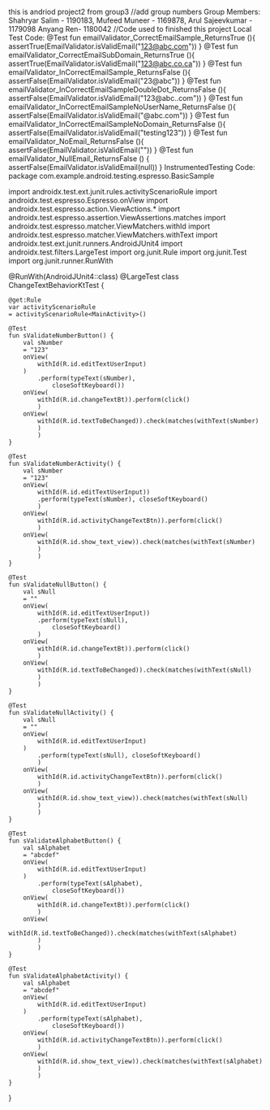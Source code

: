 this is andriod project2 from group3
//add group numbers
Group Members: 
Shahryar Salim - 1190183,
 Mufeed Muneer - 1169878,
 Arul Sajeevkumar - 1179098
Anyang Ren- 1180042
//Code used to finished this project
Local Test Code:
   @Test fun emailValidator_CorrectEmailSample_ReturnsTrue (){
        assertTrue(EmailValidator.isValidEmail("123@abc.com"))
    }
    @Test fun emailValidator_CorrectEmailSubDomain_ReturnsTrue (){
        assertTrue(EmailValidator.isValidEmail("123@abc.co.ca"))
    }
    @Test fun emailValidator_InCorrectEmailSample_ReturnsFalse (){
        assertFalse(EmailValidator.isValidEmail("23@abc"))
    }
    @Test fun emailValidator_InCorrectEmailSampleDoubleDot_ReturnsFalse (){
        assertFalse(EmailValidator.isValidEmail("123@abc..com"))
    }
    @Test fun emailValidator_InCorrectEmailSampleNoUserName_ReturnsFalse (){
        assertFalse(EmailValidator.isValidEmail("@abc.com"))
    }
    @Test fun emailValidator_InCorrectEmailSampleNoDomain_ReturnsFalse (){
        assertFalse(EmailValidator.isValidEmail("testing123"))
    }
    @Test fun emailValidator_NoEmail_ReturnsFalse (){
        assertFalse(EmailValidator.isValidEmail(""))
    }
    @Test fun emailValidator_NullEmail_ReturnsFalse () {
        assertFalse(EmailValidator.isValidEmail(null))
    }
InstrumentedTesting Code:
package com.example.android.testing.espresso.BasicSample

import androidx.test.ext.junit.rules.activityScenarioRule
import androidx.test.espresso.Espresso.onView
import androidx.test.espresso.action.ViewActions.*
import androidx.test.espresso.assertion.ViewAssertions.matches
import androidx.test.espresso.matcher.ViewMatchers.withId
import androidx.test.espresso.matcher.ViewMatchers.withText
import androidx.test.ext.junit.runners.AndroidJUnit4
import androidx.test.filters.LargeTest
import org.junit.Rule
import org.junit.Test
import org.junit.runner.RunWith

@RunWith(AndroidJUnit4::class)
@LargeTest
class ChangeTextBehaviorKtTest {

    @get:Rule
    var activityScenarioRule
    = activityScenarioRule<MainActivity>()

    @Test
    fun sValidateNumberButton() {
        val sNumber
        = "123"
        onView(
            withId(R.id.editTextUserInput)
        )
            .perform(typeText(sNumber),
                closeSoftKeyboard())
        onView(
            withId(R.id.changeTextBt)).perform(click()
            )
        onView(
            withId(R.id.textToBeChanged)).check(matches(withText(sNumber)
            )
            )
    }

    @Test
    fun sValidateNumberActivity() {
        val sNumber
        = "123"
        onView(
            withId(R.id.editTextUserInput))
            .perform(typeText(sNumber), closeSoftKeyboard()
            )
        onView(
            withId(R.id.activityChangeTextBtn)).perform(click()
            )
        onView(
            withId(R.id.show_text_view)).check(matches(withText(sNumber)
            )
            )
    }

    @Test
    fun sValidateNullButton() {
        val sNull
        = ""
        onView(
            withId(R.id.editTextUserInput))
            .perform(typeText(sNull),
                closeSoftKeyboard()
            )
        onView(
            withId(R.id.changeTextBt)).perform(click()
            )
        onView(
            withId(R.id.textToBeChanged)).check(matches(withText(sNull)
            )
            )
    }

    @Test
    fun sValidateNullActivity() {
        val sNull
        = ""
        onView(
            withId(R.id.editTextUserInput)
        )
            .perform(typeText(sNull), closeSoftKeyboard()
            )
        onView(
            withId(R.id.activityChangeTextBtn)).perform(click()
            )
        onView(
            withId(R.id.show_text_view)).check(matches(withText(sNull)
            )
            )
    }

    @Test
    fun sValidateAlphabetButton() {
        val sAlphabet
        = "abcdef"
        onView(
            withId(R.id.editTextUserInput)
        )
            .perform(typeText(sAlphabet),
                closeSoftKeyboard())
        onView(
            withId(R.id.changeTextBt)).perform(click()
            )
        onView(
            withId(R.id.textToBeChanged)).check(matches(withText(sAlphabet)
            )
            )
    }

    @Test
    fun sValidateAlphabetActivity() {
        val sAlphabet
        = "abcdef"
        onView(
            withId(R.id.editTextUserInput)
        )
            .perform(typeText(sAlphabet),
                closeSoftKeyboard())
        onView(
            withId(R.id.activityChangeTextBtn)).perform(click()
            )
        onView(
            withId(R.id.show_text_view)).check(matches(withText(sAlphabet)
            )
            )
    }
}